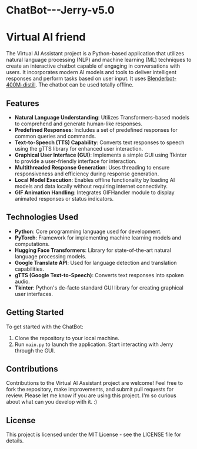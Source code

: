 # ChatBot---Jerry-v5.0
# Virtual AI friend

The Virtual AI Assistant project is a Python-based application that utilizes natural language processing (NLP) and machine learning (ML) techniques to create an interactive chatbot capable of engaging in conversations with users. It incorporates modern AI models and tools to deliver intelligent responses and perform tasks based on user input. It uses [Blenderbot-400M-distill](https://huggingface.co/facebook/blenderbot-400M-distill). The chatbot can be used totally offline.

## Features

- **Natural Language Understanding**: Utilizes Transformers-based models to comprehend and generate human-like responses.
- **Predefined Responses**: Includes a set of predefined responses for common queries and commands.
- **Text-to-Speech (TTS) Capability**: Converts text responses to speech using the gTTS library for enhanced user interaction.
- **Graphical User Interface (GUI)**: Implements a simple GUI using Tkinter to provide a user-friendly interface for interaction.
- **Multithreaded Response Generation**: Uses threading to ensure responsiveness and efficiency during response generation.
- **Local Model Execution**: Enables offline functionality by loading AI models and data locally without requiring internet connectivity.
- **GIF Animation Handling**: Integrates GIFHandler module to display animated responses or status indicators.

## Technologies Used

- **Python**: Core programming language used for development.
- **PyTorch**: Framework for implementing machine learning models and computations.
- **Hugging Face Transformers**: Library for state-of-the-art natural language processing models.
- **Google Translate API**: Used for language detection and translation capabilities.
- **gTTS (Google Text-to-Speech)**: Converts text responses into spoken audio.
- **Tkinter**: Python's de-facto standard GUI library for creating graphical user interfaces.

## Getting Started

To get started with the ChatBot:

1. Clone the repository to your local machine.
2. Run `main.py` to launch the application. Start interacting with Jerry through the GUI.


## Contributions

Contributions to the Virtual AI Assistant project are welcome! Feel free to fork the repository, make improvements, and submit pull requests for review. Please let me know if you are using this project. I'm so curious about what can you develop with it. :)

## License

This project is licensed under the MIT License - see the LICENSE file for details.
